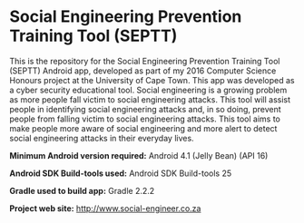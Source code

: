 # Social Engineering Prevention Training Tool (SEPTT)

This is the repository for the Social Engineering Prevention Training Tool (SEPTT) Android app, developed as part of my 2016 Computer Science Honours project at the University of Cape Town. This app was developed as a cyber security educational tool. Social engineering is a growing problem as more people fall victim to social engineering attacks. This tool will assist people in identifying social engineering attacks and, in so doing, prevent people from falling victim to social engineering attacks. This tool aims to make people more aware of social engineering and more alert to detect social engineering attacks in their everyday lives.

**Minimum Android version required:** Android 4.1 (Jelly Bean) (API 16)

**Android SDK Build-tools used:** Android SDK Build-tools 25

**Gradle used to build app:** Gradle 2.2.2

**Project web site:** http://www.social-engineer.co.za
